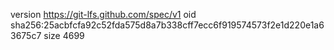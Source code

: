 version https://git-lfs.github.com/spec/v1
oid sha256:25acbfcfa92c52fda575d8a7b338cff7ecc6f919574573f2e1d220e1a63675c7
size 4699
